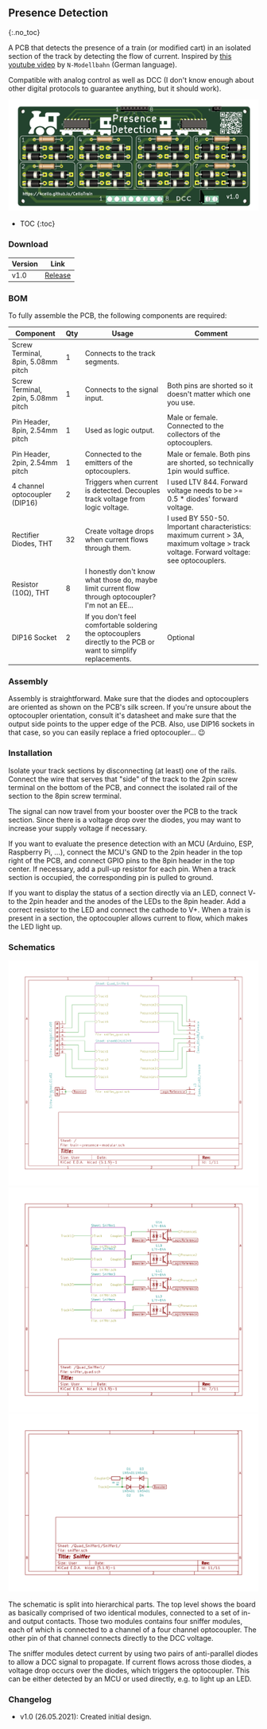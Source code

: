 ## Presence Detection
{:.no_toc}

A PCB that detects the presence of a train (or modified cart) in an isolated section of the track by detecting the flow of current. Inspired by [this youtube video](https://www.youtube.com/watch?v=XF1KzLbugPc) by ``N-Modellbahn`` (German language). 

Compatible with analog control as well as DCC (I don't know enough about other digital protocols to guarantee anything, but it should work).

![PCB Render](pcb_render.png)


* TOC
{:toc}

### Download
| Version | Link
---|---
v1.0 | [Release](https://github.com/4cello/CelloTrain/releases/tag/presence-v1.0)
### BOM
To fully assemble the PCB, the following components are required:

| Component | Qty | Usage | Comment |
---|---|---|---
Screw Terminal, 8pin, 5.08mm pitch | 1 | Connects to the track segments.
Screw Terminal, 2pin, 5.08mm pitch | 1 | Connects to the signal input. | Both pins are shorted so it doesn't matter which one you use.
Pin Header, 8pin, 2.54mm pitch | 1 | Used as logic output. | Male or female. Connected to the collectors of the optocouplers.
Pin Header, 2pin, 2.54mm pitch | 1 | Connected to the emitters of the optocouplers. | Male or female. Both pins are shorted, so technically 1pin would suffice.
4 channel optocoupler (DIP16) | 2 | Triggers when current is detected. Decouples track voltage from logic voltage. | I used LTV 844. Forward voltage needs to be >= 0.5 * diodes' forward voltage.
Rectifier Diodes, THT | 32 | Create voltage drops when current flows through them. | I used BY 550-50. Important characteristics: maximum current > 3A, maximum voltage > track voltage. Forward voltage: see optocouplers.
Resistor (10Ω), THT | 8 | I honestly don't know what those do, maybe limit current flow through optocoupler? I'm not an EE... | 
DIP16 Socket | 2 | If you don't feel comfortable soldering the optocouplers directly to the PCB or want to simplify replacements. | Optional

### Assembly
Assembly is straightforward. Make sure that the diodes and optocouplers are oriented as shown on the PCB's silk screen. If you're unsure about the optocoupler orientation, consult it's datasheet and make sure that the output side points to the upper edge of the PCB. Also, use DIP16 sockets in that case, so you can easily replace a fried optocoupler... 😉

### Installation

Isolate your track sections by disconnecting (at least) one of the rails. 
Connect the wire that serves that "side" of the track to the 2pin screw terminal on the bottom of the PCB, and connect the isolated rail of the section to the 8pin screw terminal.

The signal can now travel from your booster over the PCB to the track section. Since there is a voltage drop over the diodes, you may want to increase your supply voltage if necessary.

If you want to evaluate the presence detection with an MCU (Arduino, ESP, Raspberry Pi, ...), connect the MCU's GND to the 2pin header in the top right of the PCB, and connect GPIO pins to the 8pin header in the top center. If necessary, add a pull-up resistor for each pin.
When a track section is occupied, the corresponding pin is pulled to ground.

If you want to display the status of a section directly via an LED, connect V- to the 2pin header and the anodes of the LEDs to the 8pin header. Add a correct resistor to the LED and connect the cathode to V+. When a train is present in a section, the optocoupler allows current to flow, which makes the LED light up.

### Schematics

![Schematic](pcb_schematic.png)
![Quad Sniffer](pcb_schematic_quad_sniffer.png)
![Single Sniffer](pcb_schematic_single_sniffer.png)

The schematic is split into hierarchical parts. The top level shows the board as basically comprised of two identical modules, connected to a set of in- and output contacts. Those two modules contains four sniffer modules, each of which is connected to a channel of a four channel optocoupler. The other pin of that channel connects directly to the DCC voltage.

The sniffer modules detect current by using two pairs of anti-parallel diodes to allow a DCC signal to propagate. If current flows across those diodes, a voltage drop occurs over the diodes, which triggers the optocoupler. This can be either detected by an MCU or used directly, e.g. to light up an LED.

### Changelog
* v1.0 (26.05.2021): Created initial design.